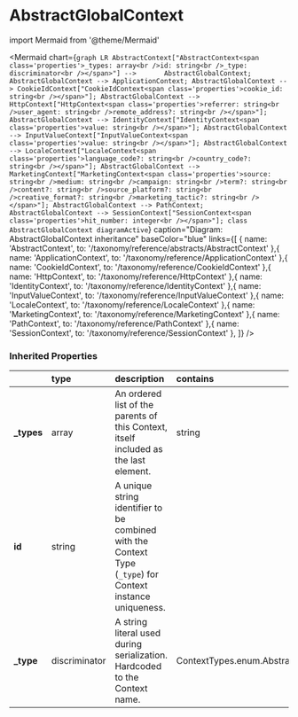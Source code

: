 # AbstractGlobalContext



import Mermaid from '@theme/Mermaid'

<Mermaid chart={`
    graph LR
      AbstractContext["AbstractContext<span class='properties'>_types: array<br />id: string<br />_type: discriminator<br /></span>"] -->       AbstractGlobalContext;
      AbstractGlobalContext --> ApplicationContext;
      AbstractGlobalContext --> CookieIdContext["CookieIdContext<span class='properties'>cookie_id: string<br /></span>"];
      AbstractGlobalContext --> HttpContext["HttpContext<span class='properties'>referrer: string<br />user_agent: string<br />remote_address?: string<br /></span>"];
      AbstractGlobalContext --> IdentityContext["IdentityContext<span class='properties'>value: string<br /></span>"];
      AbstractGlobalContext --> InputValueContext["InputValueContext<span class='properties'>value: string<br /></span>"];
      AbstractGlobalContext --> LocaleContext["LocaleContext<span class='properties'>language_code?: string<br />country_code?: string<br /></span>"];
      AbstractGlobalContext --> MarketingContext["MarketingContext<span class='properties'>source: string<br />medium: string<br />campaign: string<br />term?: string<br />content?: string<br />source_platform?: string<br />creative_format?: string<br />marketing_tactic?: string<br /></span>"];
      AbstractGlobalContext --> PathContext;
      AbstractGlobalContext --> SessionContext["SessionContext<span class='properties'>hit_number: integer<br /></span>"];
    class AbstractGlobalContext diagramActive
  `}
  caption="Diagram: AbstractGlobalContext inheritance"
  baseColor="blue"
  links={[
{ name: 'AbstractContext', to: '/taxonomy/reference/abstracts/AbstractContext' },{ name: 'ApplicationContext', to: '/taxonomy/reference/ApplicationContext' },{ name: 'CookieIdContext', to: '/taxonomy/reference/CookieIdContext' },{ name: 'HttpContext', to: '/taxonomy/reference/HttpContext' },{ name: 'IdentityContext', to: '/taxonomy/reference/IdentityContext' },{ name: 'InputValueContext', to: '/taxonomy/reference/InputValueContext' },{ name: 'LocaleContext', to: '/taxonomy/reference/LocaleContext' },{ name: 'MarketingContext', to: '/taxonomy/reference/MarketingContext' },{ name: 'PathContext', to: '/taxonomy/reference/PathContext' },{ name: 'SessionContext', to: '/taxonomy/reference/SessionContext' },  ]}
/>

### Inherited Properties

|             | type          | description                                                                                                | contains                                |
|:------------|:--------------|:-----------------------------------------------------------------------------------------------------------|:----------------------------------------|
| **\_types** | array         | An ordered list of the parents of this Context, itself included as the last element.                       | string                                  |
| **id**      | string        | A unique string identifier to be combined with the Context Type (`_type`) for Context instance uniqueness. |                                         |
| **\_type**  | discriminator | A string literal used during serialization. Hardcoded to the Context name.                                 | ContextTypes.enum.AbstractGlobalContext |


